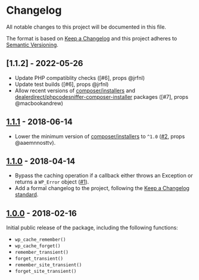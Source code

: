 # Changelog

All notable changes to this project will be documented in this file.

The format is based on [Keep a Changelog](http://keepachangelog.com/en/1.0.0/)
and this project adheres to [Semantic Versioning](http://semver.org/spec/v2.0.0.html).

## [1.1.2] - 2022-05-26

* Update PHP compatiblity checks ([#6], props @jrfnl)
* Update test builds ([#6], props @jrfnl)
* Allow recent versions of [composer/installers](https://github.com/composer/installers) and [dealerdirect/phpcodesniffer-composer-installer](https://github.com/PHPCSStandards/composer-installer) packages ([#7], props @macbookandrew)

## [1.1.1] - 2018-06-14

* Lower the minimum version of [composer/installers](https://github.com/composer/installers) to `^1.0` ([#2], props @aaemnnosttv).

## [1.1.0] - 2018-04-14

* Bypass the caching operation if a callback either throws an Exception or returns a `WP_Error` object ([#1]).
* Add a formal changelog to the project, following the [Keep a Changelog standard](http://keepachangelog.com/en/1.0.0/).

## [1.0.0] - 2018-02-16

Initial public release of the package, including the following functions:

* `wp_cache_remember()`
* `wp_cache_forget()`
* `remember_transient()`
* `forget_transient()`
* `remember_site_transient()`
* `forget_site_transient()`

[Unreleased]: https://github.com/stevegrunwell/wp-cache-remember/compare/master...develop
[1.1.1]: https://github.com/stevegrunwell/wp-cache-remember/releases/tag/v1.1.1
[1.1.0]: https://github.com/stevegrunwell/wp-cache-remember/releases/tag/v1.1.0
[1.0.0]: https://github.com/stevegrunwell/wp-cache-remember/releases/tag/v1.0.0
[#1]: https://github.com/stevegrunwell/wp-cache-remember/pull/1
[#2]: https://github.com/stevegrunwell/wp-cache-remember/issues/2

